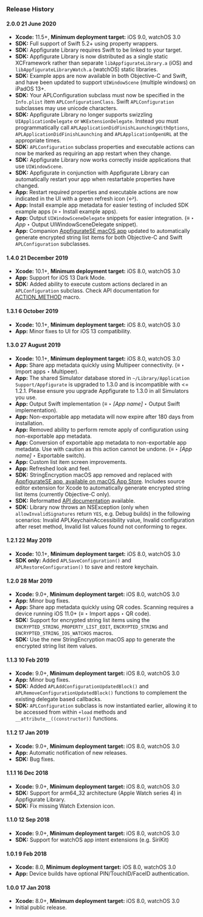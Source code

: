 ### Release History

#### 2.0.0 21 June 2020

* **Xcode:** 11.5+, **Minimum deployment target:** iOS 9.0, watchOS 3.0
* **SDK:** Full support of Swift 5.2+ using property wrappers.
* **SDK:** Appfigurate Library requires Swift to be linked to your target.
* **SDK:** Appfigurate Library is now distributed as a single static XCFramework rather than separate `libAppfigurateLibrary.a` (iOS) and `libAppfigurateLibraryWatch.a` (watchOS) static libraries.
* **SDK:** Example apps are now available in both Objective-C and Swift, and have been updated to support `UIWindowScene` (multiple windows) on iPadOS 13+.
* **SDK:** Your APLConfiguration subclass must now be specified in the `Info.plist` item `APLConfigurationClass`. Swift `APLConfiguration` subclasses may use unicode characters.
* **SDK:** Appfigurate Library no longer supports swizzling `UIApplicationDelegate` or `WKExtensionDelegate`. Instead you must programmatically call `APLApplicationDidFinishLaunchingWithOptions`, `APLApplicationDidFinishLaunching` and `APLApplicationOpenURL` at the appropriate times.
* **SDK:** `APLConfiguration` subclass properties and executable actions can now be marked as requiring an app restart when they change.
* **SDK:** Appfigurate Library now works correctly inside applications that use `UIWindowScene`.
* **SDK:** Appfigurate in conjunction with Appfigurate Library can automatically restart your app when restartable properties have changed.
* **App:** Restart required properties and executable actions are now indicated in the UI with a green refresh icon (↩).
* **App:** Install example app metadata for easier testing of included SDK example apps (≡ ‣ Install example apps).
* **App:** Output `UIWindowSceneDelegate` snippets for easier integration. (≡ ‣ *App* ‣ Output UIWindowSceneDelegate snippet).
* **App:** Companion [AppfigurateSE macOS app](https://apps.apple.com/us/app/appfiguratese/id1466929147?ls=1&mt=12) updated to automatically generate encrypted string list items for both Objective-C and Swift `APLConfiguration` subclasses.

#### 1.4.0 21 December 2019

* **Xcode:** 10.1+, **Minimum deployment target:** iOS 8.0, watchOS 3.0
* **App:** Support for iOS 13 Dark Mode.
* **SDK:** Added ability to execute custom actions declared in an `APLConfiguration` subclass. Check API documentation for [ACTION_METHOD](https://www.electricbolt.co.nz/api/) macro.

#### 1.3.1 6 October 2019

* **Xcode:** 10.1+, **Minimum deployment target:** iOS 8.0, watchOS 3.0
* **App:** Minor fixes to UI for iOS 13 compatibility.

#### 1.3.0 27 August 2019

* **Xcode:** 10.1+, **Minimum deployment target:** iOS 8.0, watchOS 3.0
* **App:** Share app metadata quickly using Multipeer connectivity. (≡ ‣ Import apps ‣ Multipeer).
* **App:** The shared Simulator database stored in `~/Library/Application Support/Appfigurate` is upgraded to 1.3.0 and is incompatible with <= 1.2.1. Please ensure you upgrade Appfigurate to 1.3.0 in all Simulators you use.
* **App:** Output Swift implementation (≡ ‣ *[App name]* ‣ Output Swift implementation).
* **App:** Non-exportable app metadata will now expire after 180 days from installation.
* **App:** Removed ability to perform remote apply of configuration using non-exportable app metadata.
* **App:** Conversion of exportable app metadata to non-exportable app metadata. Use with caution as this action cannot be undone. (≡ ‣ *[App name]* ‣ Exportable switch).
* **App:** Custom list item screen improvements.
* **App:** Refreshed look and feel.
* **SDK:** StringEncryption macOS app removed and replaced with [AppfigurateSE app, available on macOS App Store](https://apps.apple.com/us/app/appfiguratese/id1466929147?ls=1&mt=12). Includes source editor extension for Xcode to automatically generate encrypted string list items (currently Objective-C only).
* **SDK:** Reformatted [API documentation](https://www.electricbolt.co.nz/api/) available.
* **SDK:** Library now throws an NSException (only when `allowInvalidSignatures` return `YES`, e.g. Debug builds) in the following scenarios: Invalid APLKeychainAccessibility value, Invalid configuration after reset method, Invalid list values found not conforming to regex.

#### 1.2.1 22 May 2019

* **Xcode:** 10.1+, **Minimum deployment target:** iOS 8.0, watchOS 3.0
* **SDK only:** Added `APLSaveConfiguration()` and `APLRestoreConfiguration()` to save and restore keychain.

#### 1.2.0 28 Mar 2019

* **Xcode:** 9.0+, **Minimum deployment target:** iOS 8.0, watchOS 3.0
* **App:** Minor bug fixes.
* **App:** Share app metadata quickly using QR codes. Scanning requires a device running iOS 11.0+ (≡ ‣ Import apps ‣ QR code).
* **SDK:** Support for encrypted string list items using the `ENCRYPTED_STRING_PROPERTY_LIST_EDIT`, `ENCRYPTED_STRING` and `ENCRYPTED_STRING_IOS_WATCHOS` macros.
* **SDK:** Use the new StringEncryption macOS app to generate the encrypted string list item values.

#### 1.1.3 10 Feb 2019

* **Xcode:** 9.0+, **Minimum deployment target:** iOS 8.0, watchOS 3.0
* **App:** Minor bug fixes.
* **SDK:** Added `APLAddConfigurationUpdatedBlock()` and `APLRemoveConfigurationUpdatedBlock()` functions to complement the existing delegate based callbacks. 
* **SDK:** `APLConfiguration` subclass is now instantiated earlier, allowing it to be accessed from within `+load` methods and `__attribute__((constructor))` functions.

#### 1.1.2 17 Jan 2019

* **Xcode:** 9.0+, **Minimum deployment target:** iOS 8.0, watchOS 3.0
* **App:** Automatic notification of new releases.
* **SDK:** Bug fixes.

#### 1.1.1 16 Dec 2018

* **Xcode:** 9.0+, **Minimum deployment target:** iOS 8.0, watchOS 3.0
* **SDK:** Support for arm64_32 architecture (Apple Watch series 4) in Appfigurate Library.
* **SDK:** Fix missing Watch Extension icon.

#### 1.1.0 12 Sep 2018

* **Xcode:** 9.0+, **Minimum deployment target:** iOS 8.0, watchOS 3.0
* **SDK:** Support for watchOS app intent extensions (e.g. SiriKit)

#### 1.0.1 9 Feb 2018

* **Xcode:** 8.0, **Minimum deployment target:** iOS 8.0, watchOS 3.0
* **App:** Device builds have optional PIN/TouchID/FaceID authentication.

#### 1.0.0 17 Jan 2018

* **Xcode:** 8.0+, **Minimum deployment target:** iOS 8.0, watchOS 3.0
* Initial public release.
